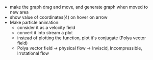 -   make the graph drag and move, and generate graph when moved to new area
-   show value of coordinates(4) on hover on arrow
-   Make particle animation
    -   consider it as a velocity field
    -   convert it into stream a plot
    -   instead of plotting the function, plot it's conjugate (Polya vector field)
    -   Polya vector field -> physical flow -> Inviscid, Incompressible, Irrotational flow
